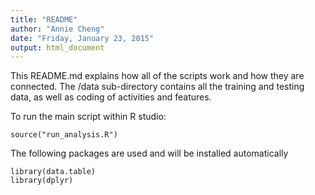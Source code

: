 ```yaml
---
title: "README"
author: "Annie Cheng"
date: "Friday, January 23, 2015"
output: html_document
---
```

This README.md explains how all of the scripts work and how they are connected. 
The /data sub-directory contains all the training and testing data, as well as
coding of activities and features.

To run the main script within R studio:
```
source("run_analysis.R")
```

The following packages are used and will be installed automatically

```
library(data.table)
library(dplyr)
```

